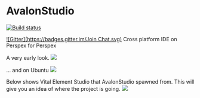 # AvalonStudio
[![Build status](https://ci.appveyor.com/api/projects/status/l2k85kekoby4tb4j?svg=true)](https://ci.appveyor.com/project/danwalmsley/avalonstudio)

[![Gitter](https://badges.gitter.im/Join Chat.svg)](https://gitter.im/VitalElement/AvalonStudio?utm_campaign=pr-badge&utm_content=badge&utm_medium=badge&utm_source=badge)
Cross platform IDE on Perspex for Perspex

A very early look.
![](https://files.gitter.im/danwalmsley/wXSg/blob)

... and on Ubuntu
![](https://files.gitter.im/VitalElement/AvalonStudio/B9Vb/blob)


Below shows Vital Element Studio that AvalonStudio spawned from. This will give you an idea of where the project is going.
![](http://vitalelement.co.uk/AvalonStudio/images/vestudio_demo.gif)
